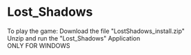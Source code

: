 # Lost_Shadows

To play the game:
Download the file "LostShadows_install.zip" <br />
Unzip and run the "Lost_Shadows" Application <br />
ONLY FOR WINDOWS


